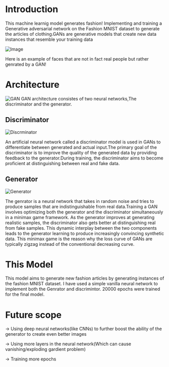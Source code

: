 # Introduction
This machine learnig model generates fashion! Implementing and training a Generative adversarial network on the Fashion MNIST dataset to generate the articles of clothing.GANs are generative models that create new data instances that resemble your training data

![Image](https://miro.medium.com/v2/resize:fit:1400/1*s1P6dOC7YWqQnV-7QENVfg.png)

Here is an example of faces that are not in fact real people but rather genrated by a GAN!


# Architecture
![GAN](https://i0.wp.com/semiengineering.com/wp-content/uploads/nn3.png?fit=756%2C558&ssl=1)
GAN architecture consistes of two neural networks,The discriminator and the generator.

## Discriminator
![Discrminator](https://miro.medium.com/v2/resize:fit:1400/1*ad8tUoJx7U3tfMDRcs0MGg.jpeg)

An artificial neural network called a discriminator model is used in GANs to differentiate between generated and actual input.The primary goal of the discriminator is to improve the quality of the generated data by providing feedback to the generator.During training, the discriminator aims to become proficient at distinguishing between real and fake data.

## Generator
![Generator](https://encrypted-tbn0.gstatic.com/images?q=tbn:ANd9GcTioeKgapwP7_XbExb0gBdgCi7bLbEVxSfZSLuXFsQ3EeAL--6iiy_Zc3hMvyezFwrVcss&usqp=CAU)

The genrator is a neural network that takes in random noise and tries to produce samples that are indistinguishable from real data.Training a GAN involves optimizing both the generator and the discriminator simultaneously in a minimax game framework. As the generator improves at generating realistic samples, the discriminator also gets better at distinguishing real from fake samples. This dynamic interplay between the two components leads to the generator learning to produce increasingly convincing synthetic data.
This minimax game is the reason why the loss curve of GANs are typically zigzag instead of the conventional decreasing curve.

# This Model
This model aims to generate new fashion articles by generating instances of the fashion MNIST dataset. I have used a simple vanilla neural network to implement both the Genrator and discrimintor. 20000 epochs were trained for the final model.

# Future scope
-> Using deep neural networks(like CNNs) to further boost the ability of the generator to create even better images

-> Using more layers in the neural network(Which can cause vanishing/exploding gardient problem)

-> Training more epochs
